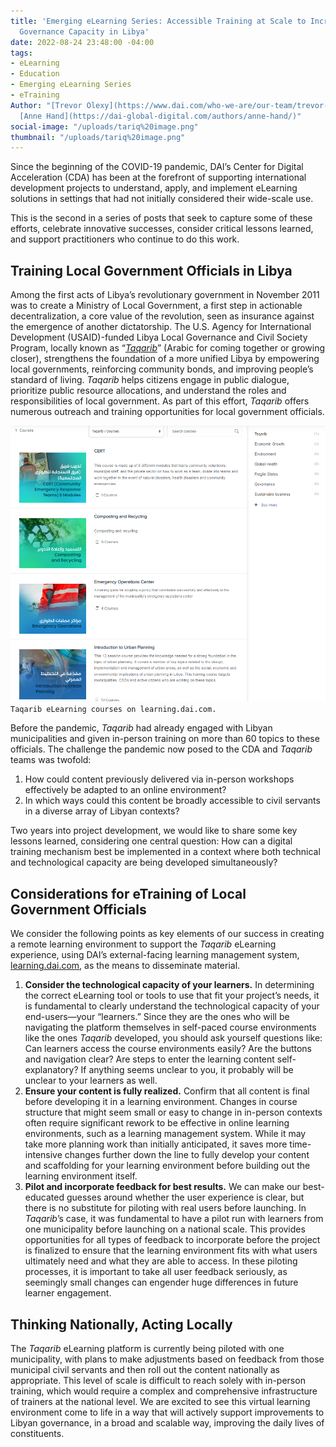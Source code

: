 ```yaml
---
title: 'Emerging eLearning Series: Accessible Training at Scale to Increase Local
  Governance Capacity in Libya'
date: 2022-08-24 23:48:00 -04:00
tags:
- eLearning
- Education
- Emerging eLearning Series
- eTraining
Author: "[Trevor Olexy](https://www.dai.com/who-we-are/our-team/trevor-oxley) and
  [Anne Hand](https://dai-global-digital.com/authors/anne-hand/)"
social-image: "/uploads/tariq%20image.png"
thumbnail: "/uploads/tariq%20image.png"
---
```


Since the beginning of the COVID-19 pandemic, DAI’s Center for Digital Acceleration (CDA) has been at the forefront of supporting international development projects to understand, apply, and implement eLearning solutions in settings that had not initially considered their wide-scale use.  

This is the second in a series of posts that seek to capture some of these efforts, celebrate innovative successes, consider critical lessons learned, and support practitioners who continue to do this work.

<!--more-->

## Training Local Government Officials in Libya

Among the first acts of Libya’s revolutionary government in November 2011 was to create a Ministry of Local Government, a first step in actionable decentralization, a core value of the revolution, seen as insurance against the emergence of another dictatorship. The U.S. Agency for International Development (USAID)-funded Libya Local Governance and Civil Society Program, locally known as “[*Taqarib*](https://www.dai.com/our-work/projects/libya-taqarib)” (Arabic for coming together or growing closer), strengthens the foundation of a more unified Libya by empowering local governments, reinforcing community bonds, and improving people’s standard of living. *Taqarib* helps citizens engage in public dialogue, prioritize public resource allocations, and understand the roles and responsibilities of local government. As part of this effort, *Taqarib* offers numerous outreach and training opportunities for local government officials. 

![taqarib 3.png](/uploads/taqarib%203.png)`Taqarib eLearning courses on learning.dai.com.`

Before the pandemic, *Taqarib* had already engaged with Libyan municipalities and given in-person training on more than 60 topics to these officials. The challenge the pandemic now posed to the CDA and *Taqarib* teams was twofold:

1. How could content previously delivered via in-person workshops effectively be adapted to an online environment?
1. In which ways could this content be broadly accessible to civil servants in a diverse array of Libyan contexts?

Two years into project development, we would like to share some key lessons learned, considering one central question: How can a digital training mechanism best be implemented in a context where both technical and technological capacity are being developed simultaneously? 

## Considerations for eTraining of Local Government Officials

We consider the following points as key elements of our success in creating a remote learning environment to support the *Taqarib* eLearning experience, using DAI’s external-facing learning management system, [learning.dai.com](https://learning.dai.com/), as the means to disseminate material.

1. **Consider the technological capacity of your learners.** In determining the correct eLearning tool or tools to use that fit your project’s needs, it is fundamental to clearly understand the technological capacity of your end-users—your “learners.” Since they are the ones who will be navigating the platform themselves in self-paced course environments like the ones *Taqarib* developed, you should ask yourself questions like: Can learners access the course environments easily? Are the buttons and navigation clear? Are steps to enter the learning content self-explanatory? If anything seems unclear to you, it probably will be unclear to your learners as well.
2. **Ensure your content is fully realized.** Confirm that all content is final before developing it in a learning environment. Changes in course structure that might seem small or easy to change in in-person contexts often require significant rework to be effective in online learning environments, such as a learning management system. While it may take more planning work than initially anticipated, it saves more time-intensive changes further down the line to fully develop your content and scaffolding for your learning environment before building out the learning environment itself.
3. **Pilot and incorporate feedback for best results.** We can make our best-educated guesses around whether the user experience is clear, but there is no substitute for piloting with real users before launching. In *Taqarib*’s case, it was fundamental to have a pilot run with learners from one municipality before launching on a national scale. This provides opportunities for all types of feedback to incorporate before the project is finalized to ensure that the learning environment fits with what users ultimately need and what they are able to access. In these piloting processes, it is important to take all user feedback seriously, as seemingly small changes can engender huge differences in future learner engagement.

## Thinking Nationally, Acting Locally

The *Taqarib* eLearning platform is currently being piloted with one municipality, with plans to make adjustments based on feedback from those municipal civil servants and then roll out the content nationally as appropriate. This level of scale is difficult to reach solely with in-person training, which would require a complex and comprehensive infrastructure of trainers at the national level. We are excited to see this virtual learning environment come to life in a way that will actively support improvements to Libyan governance, in a broad and scalable way, improving the daily lives of constituents.